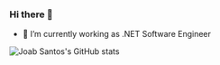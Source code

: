 ### Hi there 👋


- 🔭 I’m currently working as .NET Software Engineer

![Joab Santos's GitHub stats](https://github-readme-stats.vercel.app/api?username=joabsantos&show_icons=true&theme=radical)
